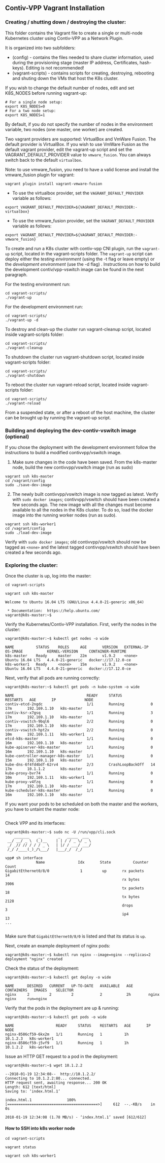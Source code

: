 ## Contiv-VPP Vagrant Installation

### Creating / shutting down / destroying the cluster:
This folder contains the Vagrant file to create a single or multi-node 
Kubernetes cluster using Contiv-VPP as a Network Plugin. 

It is organized into two subfolders:

 - (config) - contains the files needed to share cluster information, used
   during the provisioning stage (master IP address, Certificates, hash-keys).
   Editing is not recommended!
 - (vagrant-scripts) - contains scripts for creating, destroying, rebooting
    and shuting down the VMs that host the K8s cluster.

If you wish to change the default number of nodes, edit and set K8S_NODES 
before running vagrant-up:
```
# For a single node setup:
export K8S_NODES=0
# For a two node setup:
export K8S_NODES=1
```

By default, if you do not specify the number of nodes in the environment 
variable, two nodes (one master, one worker) are created.

Two vagrant providers are supported: VirtualBox and VmWare Fusion. The default 
provider is VirtualBox. If you wish to use VmWare Fusion as the default vagrant
provider, edit the vagrant-up script and set the VAGRANT_DEFAULT_PROVIDER value
to `vmware_fusion`. You can always switch back to the default `virtualbox`.

Note: to use vmware_fusion, you need to have a valid license and install the 
vmware_fusion plugin for vagrant:
```
vagrant plugin install vagrant-vmware-fusion
```

- To use the virtualbox provider, set the `VAGRANT_DEFAULT_PROVIDER` variable
as follows:
```
export VAGRANT_DEFAULT_PROVIDER=${VAGRANT_DEFAULT_PROVIDER:-virtualbox}
```
- To use the vmware_fusion provider, set the `VAGRANT_DEFAULT_PROVIDER` 
variable as follows:
```
export VAGRANT_DEFAULT_PROVIDER=${VAGRANT_DEFAULT_PROVIDER:-vmware_fusion}
```

To create and run a K8s cluster with contiv-vpp CNI plugin, run the 
`vagrant-up` script, located in the vagrant-scripts folder. The `vagrant-up`
script can deploy either the *testing environment* (using the -t flag or 
leave empty) or the *development environment* (use the -d flag) . Instructions
on how to build the development contiv/vpp-vswitch image can be found in the
next paragraph.

For the testing environment run:
```
cd vagrant-scripts/
./vagrant-up
```

For the development environment run:
```
cd vagrant-scripts/
./vagrant-up -d
```

To destroy and clean-up the cluster run vagrant-cleanup script, located
inside vagrant-scripts folder:
```
cd vagrant-scripts/
./vagrant-cleanup
```

To shutdown the cluster run vagrant-shutdown script, located inside
vagrant-scripts folder:
```
cd vagrant-scripts/
./vagrant-shutdown
```

To reboot the cluster run vagrant-reload script, located inside
vagrant-scripts folder:
```
cd vagrant-scripts/
./vagrant-reload
```

From a suspended state, or after a reboot of the host machine, the cluster
can be brought up by running the vagrant-up script.


### Building and deploying the dev-contiv-vswitch image (optional)
If you chose the deployment with the development environment follow the
instructions to build a modified contivvpp/vswitch image.

1. Make sure changes in the code have been saved. From the k8s-master node, 
   build the new contivvpp/vswitch image (run as sudo)

```
vagrant ssh k8s-master
cd /vagrant/config
sudo ./save-dev-image
```

2. The newly built contivvpp/vswitch image is now tagged as latest. Verify 
with `sudo docker images`; contivvpp/vswitch should have been created a few
seconds ago. The new image with all the changes must become available to all
the nodes in the K8s cluster. To do so, load the docker image into the running
worker nodes (run as sudo).

```
vagrant ssh k8s-worker1
cd /vagrant/config
sudo ./load-dev-image
```

Verify with `sudo docker images`; old contivvpp/vswitch should now be tagged as
`<none>` and the latest tagged  contivvpp/vswitch should have been created a
few seconds ago.

### Exploring the cluster:
Once the cluster is up, log into the master:
```
cd vagrant-scripts

vagrant ssh k8s-master

Welcome to Ubuntu 16.04 LTS (GNU/Linux 4.4.0-21-generic x86_64)

 * Documentation:  https://help.ubuntu.com/
vagrant@k8s-master:~$ 
```
Verify the Kubernetes/Contiv-VPP installation. First, verify the nodes
in the cluster:

```apple js
vagrant@k8s-master:~$ kubectl get nodes -o wide

NAME          STATUS    ROLES     AGE       VERSION   EXTERNAL-IP   OS-IMAGE           KERNEL-VERSION     CONTAINER-RUNTIME
k8s-master    Ready     master    22m       v1.9.2    <none>        Ubuntu 16.04 LTS   4.4.0-21-generic   docker://17.12.0-ce
k8s-worker1   Ready     <none>    15m       v1.9.2    <none>        Ubuntu 16.04 LTS   4.4.0-21-generic   docker://17.12.0-ce
```

Next, verify that all pods are running correctly:

```
vagrant@k8s-master:~$ kubectl get pods -n kube-system -o wide

NAME                                 READY     STATUS             RESTARTS   AGE       IP             NODE
contiv-etcd-2ngdc                    1/1       Running            0          17m       192.169.1.10   k8s-master
contiv-ksr-x7gsq                     1/1       Running            3          17m       192.169.1.10   k8s-master
contiv-vswitch-9bql6                 2/2       Running            0          17m       192.169.1.10   k8s-master
contiv-vswitch-hpt2x                 2/2       Running            0          10m       192.169.1.11   k8s-worker1
etcd-k8s-master                      1/1       Running            0          16m       192.169.1.10   k8s-master
kube-apiserver-k8s-master            1/1       Running            0          16m       192.169.1.10   k8s-master
kube-controller-manager-k8s-master   1/1       Running            0          15m       192.169.1.10   k8s-master
kube-dns-6f4fd4bdf-62rv4             2/3       CrashLoopBackOff   14         17m       10.1.1.2       k8s-master
kube-proxy-bvr74                     1/1       Running            0          10m       192.169.1.11   k8s-worker1
kube-proxy-v4fzq                     1/1       Running            0          17m       192.169.1.10   k8s-master
kube-scheduler-k8s-master            1/1       Running            0          16m       192.169.1.10   k8s-master
```

If you want your pods to be scheduled on both the master and the workers,
you have to untaint the master node:
```

```

Check VPP and its interfaces:
```apple js
vagrant@k8s-master:~$ sudo nc -U /run/vpp/cli.sock
    _______    _        _   _____  ___ 
 __/ __/ _ \  (_)__    | | / / _ \/ _ \
 _/ _// // / / / _ \   | |/ / ___/ ___/
 /_/ /____(_)_/\___/   |___/_/  /_/    

vpp# sh interface
              Name               Idx       State          Counter          Count     
GigabitEthernet0/8/0              1         up       rx packets                    14
                                                     rx bytes                    3906
                                                     tx packets                    18
                                                     tx bytes                    2128
                                                     drops                          3
                                                     ip4                           13
...
                                                     
```
Make sure that `GigabitEthernet0/8/0` is listed and that its status is `up`. 

Next, create an example deployment of nginx pods:
```
vagrant@k8s-master:~$ kubectl run nginx --image=nginx --replicas=2
deployment "nginx" created
```
Check the status of the deployment:

```apple js
vagrant@k8s-master:~$ kubectl get deploy -o wide

NAME      DESIRED   CURRENT   UP-TO-DATE   AVAILABLE   AGE       CONTAINERS   IMAGES    SELECTOR
nginx     2         2         2            2           2h        nginx        nginx     run=nginx
```

Verify that the pods in the deployment are up & running:
```
vagrant@k8s-master:~$ kubectl get pods -o wide

NAME                   READY     STATUS    RESTARTS   AGE       IP         NODE
nginx-8586cf59-6kx2m   1/1       Running   1          1h        10.1.2.3   k8s-worker1
nginx-8586cf59-j5vf9   1/1       Running   1          1h        10.1.2.2   k8s-worker1
```

Issue an HTTP GET request to a pod in the deployment:

```
vagrant@k8s-master:~$ wget 10.1.2.2

--2018-01-19 12:34:08--  http://10.1.2.2/
Connecting to 10.1.2.2:80... connected.
HTTP request sent, awaiting response... 200 OK
Length: 612 [text/html]
Saving to: ‘index.html.1’

index.html.1                100%[=========================================>]     612  --.-KB/s    in 0s      

2018-01-19 12:34:08 (1.78 MB/s) - ‘index.html.1’ saved [612/612]
```

#### How to SSH into k8s worker node

```
cd vagrant-scripts

vagrant status

vagrant ssh k8s-worker1
```
